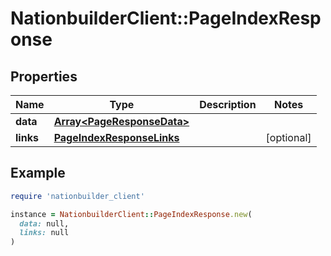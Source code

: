 # NationbuilderClient::PageIndexResponse

## Properties

| Name | Type | Description | Notes |
| ---- | ---- | ----------- | ----- |
| **data** | [**Array&lt;PageResponseData&gt;**](PageResponseData.md) |  |  |
| **links** | [**PageIndexResponseLinks**](PageIndexResponseLinks.md) |  | [optional] |

## Example

```ruby
require 'nationbuilder_client'

instance = NationbuilderClient::PageIndexResponse.new(
  data: null,
  links: null
)
```

